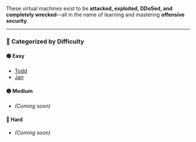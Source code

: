 These virtual machines exist to be **attacked, exploited, DDoSed, and completely wrecked**—all in the name of learning and mastering **offensive security**.

---

### 📂 Categorized by Difficulty

#### 🟢 Easy

- [Todd](HackMyVM/easy_Todd.md)    
- [Jan](HackMyVM/easy_Jan.md)

#### 🟡 Medium

- _(Coming soon)_

#### 🔴 Hard

- _(Coming soon)_

